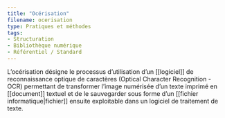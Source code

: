 ```yaml
---
title: "Océrisation"
filename: ocerisation
type: Pratiques et méthodes
tags:
- Structuration
- Bibliothèque numérique
- Référentiel / Standard
---
```


L’océrisation désigne le processus d’utilisation d’un [[logiciel]] de reconnaissance optique de caractères (Optical Character Recognition - OCR) permettant de transformer l’image numérisée d’un texte imprimé en [[document]] textuel et de le sauvegarder sous forme d’un [[fichier informatique|fichier]] ensuite exploitable dans un logiciel de traitement de texte. 

